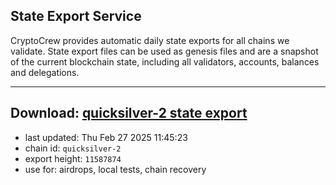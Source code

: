 ## State Export Service
CryptoCrew provides automatic daily state exports for all chains we validate. State export files can be used as genesis files and are a snapshot of the current blockchain state, including all validators, accounts, balances and delegations.

---
**Download: [quicksilver-2 state export](https://dl-eu2.ccvalidators.com/SERVICE/quicksilver/quicksilver-2_export_11587874.json)**
---

- last updated: Thu Feb 27 2025 11:45:23
- chain id: `quicksilver-2`
- export height: `11587874`
- use for: airdrops, local tests, chain recovery
